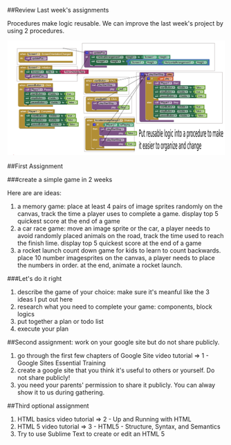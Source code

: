 ##Review Last week's assignments

Procedures make logic reusable. We can improve the last week's project by using 2 procedures.

![Screenshot block logic](Improved-with-procedure.png)

##First Assignment

###create a simple game in 2 weeks

Here are are ideas:

1. a memory game: place at least 4 pairs of image sprites randomly on the canvas, track the time a player uses to complete a game. display top 5 quickest score at the end of a game
2. a car race game: move an image sprite or the car, a player needs to avoid randomly placed animals on the road, track the time used to reach the finish lime. display top 5 quickest score at the end of a game
3. a rocket launch count down game for kids to learn to count backwards. place 10 number imagesprites on the canvas, a player needs to place the numbers in order. at the end, animate a rocket launch.

###Let's do it right

1. describe the game of your choice: make sure it's meanful like the 3 ideas I put out here
2. research what you need to complete your game: components, block logics
3. put together a plan or todo list
4. execute your plan

##Second assignment: work on your google site but do not share publicly.

1. go through the first few chapters of Google Site video tutorial => 1 - Google Sites Essential Training
2. create a google site that you think it's useful to others or yourself. Do not share publicly!
3. you need your parents' permission to share it publicly. You can alway show it to us during gathering.

##Third optional assignment

1. HTML basics video tutorial => 2 - Up and Running with HTML
2. HTML 5 video tutorial => 3 - HTML5 - Structure, Syntax, and Semantics
3. Try to use Sublime Text to create or edit an HTML 5

